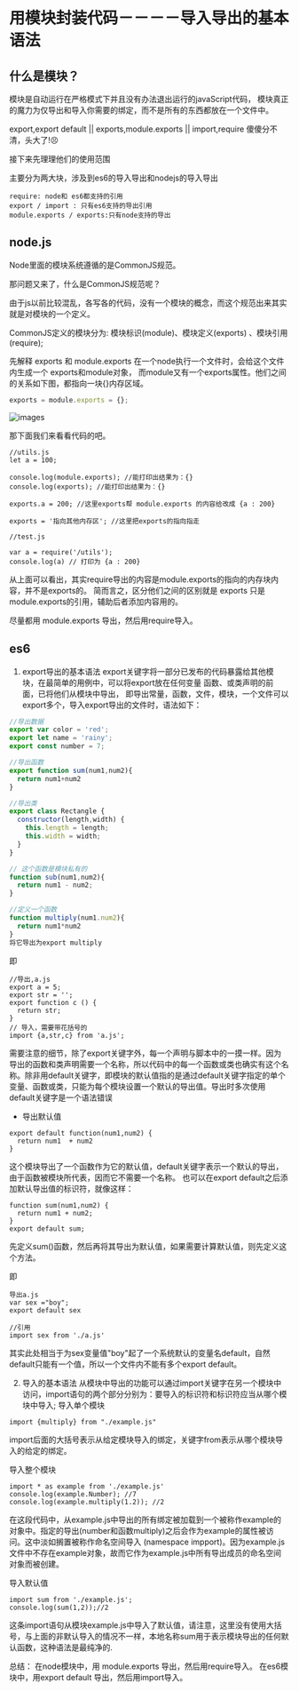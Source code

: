 # 用模块封装代码－－－－导入导出的基本语法
## 什么是模块？
模块是自动运行在严格模式下并且没有办法退出运行的javaScript代码，
模块真正的魔力为仅导出和导入你需要的绑定，而不是所有的东西都放在一个文件中。

export,export default || exports,module.exports || import,require 傻傻分不清，头大了!😣

接下来先理理他们的使用范围  

主要分为两大块，涉及到es6的导入导出和nodejs的导入导出

```
require: node和 es6都支持的引用
export / import : 只有es6支持的导出引用
module.exports / exports:只有node支持的导出
```

## node.js

Node里面的模块系统遵循的是CommonJS规范。

那问题又来了，什么是CommonJS规范呢？

由于js以前比较混乱，各写各的代码，没有一个模块的概念，而这个规范出来其实就是对模块的一个定义。

CommonJS定义的模块分为: 模块标识(module)、模块定义(exports) 、模块引用(require);

先解释 exports 和 module.exports
在一个node执行一个文件时，会给这个文件内生成一个 exports和module对象，
而module又有一个exports属性。他们之间的关系如下图，都指向一块{}内存区域。

```js
exports = module.exports = {};
```
![images](19.png)

那下面我们来看看代码的吧。
```
//utils.js
let a = 100;

console.log(module.exports); //能打印出结果为：{}
console.log(exports); //能打印出结果为：{}

exports.a = 200; //这里exports帮 module.exports 的内容给改成 {a : 200}

exports = '指向其他内存区'; //这里把exports的指向指走

//test.js

var a = require('/utils');
console.log(a) // 打印为 {a : 200}
```
从上面可以看出，其实require导出的内容是module.exports的指向的内存块内容，并不是exports的。
简而言之，区分他们之间的区别就是 exports 只是 module.exports的引用，辅助后者添加内容用的。

尽量都用 module.exports 导出，然后用require导入。

## es6
1. export导出的基本语法
export关键字将一部分已发布的代码暴露给其他模块，在最简单的用例中，可以将export放在任何变量
函数、或类声明的前面，已将他们从模块中导出，
即导出常量，函数，文件，模块，一个文件可以export多个，导入export导出的文件时，语法如下：
```example.js
//导出数据
export var color = 'red';
export let name = 'rainy';
export const number = 7;

//导出函数
export function sum(num1,num2){
  return num1+num2
}

//导出类
export class Rectangle {
  constructor(length,width) {
    this.length = length;
    this.width = width;
  }
}

// 这个函数是模块私有的
function sub(num1,num2){
  return num1 - num2;
}

//定义一个函数
function multiply(num1.num2){
  return num1*num2
}
将它导出为export multiply
```
即
```
//导出,a.js
export a = 5;
export str = '';
export function c () {
  return str;
}
// 导入，需要带花括号的
import {a,str,c} from 'a.js';
```
需要注意的细节，除了export关键字外，每一个声明与脚本中的一摸一样。因为导出的函数和类声明需要一个名称，所以代码中的每一个函数或类也确实有这个名称。除非用default关键字，即模块的默认值指的是通过default关键字指定的单个变量、函数或类，只能为每个模块设置一个默认的导出值。导出时多次使用default关键字是一个语法错误

* 导出默认值

```
export default function(num1,num2) {
  return num1  + num2
}
```

这个模块导出了一个函数作为它的默认值，default关键字表示一个默认的导出，由于函数被模块所代表，因而它不需要一个名称。
也可以在export default之后添加默认导出值的标识符，就像这样：

```
function sum(num1,num2) {
  return num1 + num2;
}
export default sum;
```

先定义sum()函数，然后再将其导出为默认值，如果需要计算默认值，则先定义这个方法。

即
```
导出a.js
var sex ="boy";
export default sex

//引用
import sex from './a.js'
```
其实此处相当于为sex变量值"boy"起了一个系统默认的变量名default，自然default只能有一个值，所以一个文件内不能有多个export default。

2. 导入的基本语法
从模块中导出的功能可以通过import关键字在另一个模块中访问，import语句的两个部分分别为：要导入的标识符和标识符应当从哪个模块中导入;
导入单个模块
```
import {multiply} from "./example.js"
```
import后面的大括号表示从给定模块导入的绑定，关键字from表示从哪个模块导入的给定的绑定。

导入整个模块
```
import * as example from './example.js'
console.log(example.Number); //7
console.log(example.multiply(1.2)); //2
```
在这段代码中，从example.js中导出的所有绑定被加载到一个被称作example的对象中。指定的导出(number和函数multiply)之后会作为example的属性被访问。这中淡如搁置被称作命名空间导入 (namespace impport)。因为example.js文件中不存在example对象，故而它作为example.js中所有导出成员的命名空间对象而被创建。


导入默认值
```
import sum from './example.js';
console.log(sum(1,2));//2
```
这条import语句从模块example.js中导入了默认值，请注意，这里没有使用大括号，与上面的非默认导入的情况不一样，本地名称sum用于表示模块导出的任何默认函数，这种语法是最纯净的.

总结：
在node模块中，用 module.exports 导出，然后用require导入。
在es6模块中，用export default 导出，然后用import导入。







